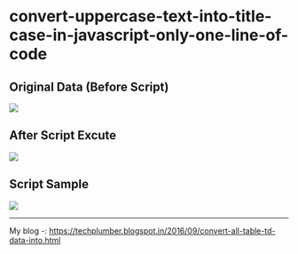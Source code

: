 # convert-uppercase-text-into-title-case-in-javascript-only-one-line-of-code

<h2>Original Data (Before Script)</h2>
<img src="https://goo.gl/etpfCe" />

<h2>After Script Excute</h2>
<img src="https://goo.gl/X7z4xv" />

<h2>Script Sample</h2>
<img src="https://goo.gl/h9Nk4c" />


-------------------
My blog -: https://techplumber.blogspot.in/2016/09/convert-all-table-td-data-into.html


